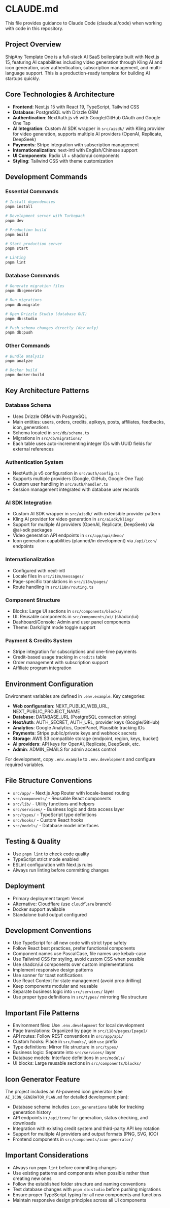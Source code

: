 # CLAUDE.md

This file provides guidance to Claude Code (claude.ai/code) when working with code in this repository.

## Project Overview

ShipAny Template One is a full-stack AI SaaS boilerplate built with Next.js 15, featuring AI capabilities including video generation through Kling AI and icon generation, user authentication, subscription management, and multi-language support. This is a production-ready template for building AI startups quickly.

## Core Technologies & Architecture

- **Frontend**: Next.js 15 with React 19, TypeScript, Tailwind CSS
- **Database**: PostgreSQL with Drizzle ORM
- **Authentication**: NextAuth.js v5 with Google/GitHub OAuth and Google One Tap
- **AI Integration**: Custom AI SDK wrapper in `src/aisdk/` with Kling provider for video generation, supports multiple AI providers (OpenAI, Replicate, DeepSeek)
- **Payments**: Stripe integration with subscription management
- **Internationalization**: next-intl with English/Chinese support
- **UI Components**: Radix UI + shadcn/ui components
- **Styling**: Tailwind CSS with theme customization

## Development Commands

### Essential Commands
```bash
# Install dependencies
pnpm install

# Development server with Turbopack
pnpm dev

# Production build
pnpm build

# Start production server
pnpm start

# Linting
pnpm lint
```

### Database Commands
```bash
# Generate migration files
pnpm db:generate

# Run migrations
pnpm db:migrate

# Open Drizzle Studio (database GUI)
pnpm db:studio

# Push schema changes directly (dev only)
pnpm db:push
```

### Other Commands
```bash
# Bundle analysis
pnpm analyze

# Docker build
pnpm docker:build
```

## Key Architecture Patterns

### Database Schema
- Uses Drizzle ORM with PostgreSQL
- Main entities: users, orders, credits, apikeys, posts, affiliates, feedbacks, icon_generations
- Schema located in `src/db/schema.ts`
- Migrations in `src/db/migrations/`
- Each table uses auto-incrementing integer IDs with UUID fields for external references

### Authentication System
- NextAuth.js v5 configuration in `src/auth/config.ts`
- Supports multiple providers (Google, GitHub, Google One Tap)
- Custom user handling in `src/auth/handler.ts`
- Session management integrated with database user records

### AI SDK Integration
- Custom AI SDK wrapper in `src/aisdk/` with extensible provider pattern
- Kling AI provider for video generation in `src/aisdk/kling/`
- Support for multiple AI providers (OpenAI, Replicate, DeepSeek) via @ai-sdk packages
- Video generation API endpoints in `src/app/api/demo/`
- Icon generation capabilities (planned/in development) via `/api/icon/` endpoints

### Internationalization
- Configured with next-intl
- Locale files in `src/i18n/messages/`
- Page-specific translations in `src/i18n/pages/`
- Route handling in `src/i18n/routing.ts`

### Component Structure
- Blocks: Large UI sections in `src/components/blocks/`
- UI: Reusable components in `src/components/ui/` (shadcn/ui)
- Dashboard/Console: Admin and user panel components
- Theme: Dark/light mode toggle support

### Payment & Credits System
- Stripe integration for subscriptions and one-time payments
- Credit-based usage tracking in `credits` table
- Order management with subscription support
- Affiliate program integration

## Environment Configuration

Environment variables are defined in `.env.example`. Key categories:
- **Web configuration**: NEXT_PUBLIC_WEB_URL, NEXT_PUBLIC_PROJECT_NAME
- **Database**: DATABASE_URL (PostgreSQL connection string)
- **NextAuth**: AUTH_SECRET, AUTH_URL, provider keys (Google/GitHub)
- **Analytics**: Google Analytics, OpenPanel, Plausible tracking IDs
- **Payments**: Stripe public/private keys and webhook secrets
- **Storage**: AWS S3 compatible storage (endpoint, region, keys, bucket)
- **AI providers**: API keys for OpenAI, Replicate, DeepSeek, etc.
- **Admin**: ADMIN_EMAILS for admin access control

For development, copy `.env.example` to `.env.development` and configure required variables.

## File Structure Conventions

- `src/app/` - Next.js App Router with locale-based routing
- `src/components/` - Reusable React components
- `src/lib/` - Utility functions and helpers
- `src/services/` - Business logic and data access layer
- `src/types/` - TypeScript type definitions
- `src/hooks/` - Custom React hooks
- `src/models/` - Database model interfaces

## Testing & Quality

- Use `pnpm lint` to check code quality
- TypeScript strict mode enabled
- ESLint configuration with Next.js rules
- Always run linting before committing changes

## Deployment

- Primary deployment target: Vercel
- Alternative: Cloudflare (use `cloudflare` branch)
- Docker support available
- Standalone build output configured

## Development Conventions

- Use TypeScript for all new code with strict type safety
- Follow React best practices, prefer functional components
- Component names use PascalCase, file names use kebab-case  
- Use Tailwind CSS for styling, avoid custom CSS when possible
- Use shadcn/ui components over custom implementations
- Implement responsive design patterns
- Use sonner for toast notifications
- Use React Context for state management (avoid prop drilling)
- Keep components modular and reusable
- Separate business logic into `src/services/` layer
- Use proper type definitions in `src/types/` mirroring file structure

## Important File Patterns

- Environment files: Use `.env.development` for local development
- Page translations: Organized by page in `src/i18n/pages/[page]/`
- API routes: Follow REST conventions in `src/app/api/`
- Custom hooks: Place in `src/hooks/`, use `use` prefix
- Type definitions: Mirror file structure in `src/types/`
- Business logic: Separate into `src/services/` layer
- Database models: Interface definitions in `src/models/`
- UI blocks: Large reusable sections in `src/components/blocks/`

## Icon Generator Feature

The project includes an AI-powered icon generator (see `AI_ICON_GENERATOR_PLAN.md` for detailed development plan):
- Database schema includes `icon_generations` table for tracking generation history
- API endpoints in `/api/icon/` for generation, status checking, and downloads
- Integration with existing credit system and third-party API key rotation
- Support for multiple AI providers and output formats (PNG, SVG, ICO)
- Frontend components in `src/components/icon-generator/`

## Important Considerations

- Always run `pnpm lint` before committing changes
- Use existing patterns and components when possible rather than creating new ones
- Follow the established folder structure and naming conventions
- Test database changes with `pnpm db:studio` before pushing migrations
- Ensure proper TypeScript typing for all new components and functions
- Maintain responsive design principles across all UI components